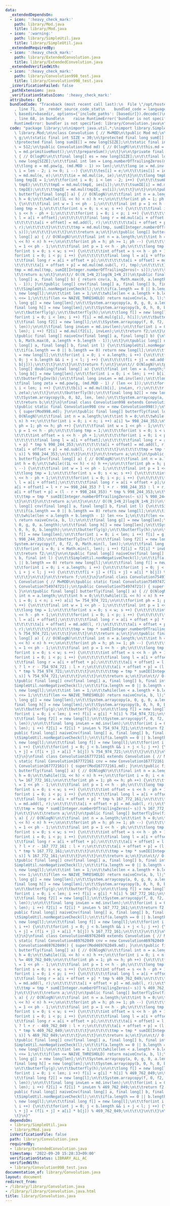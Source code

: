 ```yaml
---
data:
  _extendedDependsOn:
  - icon: ':heavy_check_mark:'
    path: library/Mod.java
    title: library/Mod.java
  - icon: ':warning:'
    path: library/SimpleUtil.java
    title: library/SimpleUtil.java
  _extendedRequiredBy:
  - icon: ':heavy_check_mark:'
    path: library/ExtendedConvolution.java
    title: library/ExtendedConvolution.java
  _extendedVerifiedWith:
  - icon: ':heavy_check_mark:'
    path: library/Convolution998_test.java
    title: library/Convolution998_test.java
  _isVerificationFailed: false
  _pathExtension: java
  _verificationStatusIcon: ':heavy_check_mark:'
  attributes: {}
  bundledCode: "Traceback (most recent call last):\n  File \"/opt/hostedtoolcache/Python/3.10.6/x64/lib/python3.10/site-packages/onlinejudge_verify/documentation/build.py\"\
    , line 71, in _render_source_code_stat\n    bundled_code = language.bundle(stat.path,\
    \ basedir=basedir, options={'include_paths': [basedir]}).decode()\n  File \"/opt/hostedtoolcache/Python/3.10.6/x64/lib/python3.10/site-packages/onlinejudge_verify/languages/user_defined.py\"\
    , line 68, in bundle\n    raise RuntimeError('bundler is not specified: {}'.format(str(path)))\n\
    RuntimeError: bundler is not specified: library/Convolution.java\n"
  code: "package library;\n\nimport java.util.*;\nimport library.SimpleUtil;\nimport\
    \ library.Mod;\n\nclass Convolution { // M=MOD\n\tpublic Mod md;\n\tprivate long\
    \ g;\n\tstatic final int SIZE = 30;\n\tprotected final long sumE[] = new long[SIZE];\n\
    \tprotected final long sumIE[] = new long[SIZE];\n\tstatic final int NAIVE_THRESHOLD\
    \ = 512;\n\tpublic Convolution(Mod md) { // O(logM)\n\t\tthis.md = md;\n\t\tg\
    \ = md.primitiveRoot();\n\t\tprepareSum();\n\t}\n\n\tprivate final void prepareSum()\
    \ { // O(logM)\n\t\tfinal long[] es = new long[SIZE];\n\t\tfinal long[] ies =\
    \ new long[SIZE];\n\t\tfinal int len = Long.numberOfTrailingZeros(md.MOD - 1);\n\
    \t\tlong e = md.pow(g, (md.MOD - 1) >> len);\n\t\tlong ie = md.inv(e);\n\t\tfor(int\
    \ i = len - 2; i >= 0; i --) {\n\t\t\tes[i] = e;\n\t\t\ties[i] = ie;\n\t\t\te\
    \ = md.mul(e, e);\n\t\t\tie = md.mul(ie, ie);\n\t\t}\n\t\tlong tmpE = 1;\n\t\t\
    long tmpIE = 1;\n\t\tfor(int i = 0; i < len - 2; i++) {\n\t\t\tsumE[i] = md.mul(es[i],\
    \ tmpE);\n\t\t\ttmpE = md.mul(tmpE, ies[i]);\n\t\t\tsumIE[i] = md.mul(ies[i],\
    \ tmpIE);\n\t\t\ttmpIE = md.mul(tmpIE, es[i]);\n\t\t}\n\t}\n\n\tpublic long[]\
    \ butterfly(final long[] a) { // O(NlogN)\n\t\tfinal int n = a.length;\n\t\tint\
    \ h = 0;\n\t\twhile((1L << h) < n) h ++;\n\n\t\tfor(int ph = 1; ph <= h; ph ++)\
    \ {\n\t\t\tfinal int w = 1 << ph - 1;\n\t\t\tfinal int p = 1 << h - ph;\n\t\t\t\
    long tmp = 1;\n\t\t\tfor(int s = 0; s < w; s ++) {\n\t\t\t\tfinal int offset =\
    \ s << h - ph + 1;\n\t\t\t\tfor(int i = 0; i < p; i ++) {\n\t\t\t\t\tfinal long\
    \ l = a[i + offset];\n\t\t\t\t\tfinal long r = md.mul(a[i + offset + p], tmp);\n\
    \t\t\t\t\ta[i + offset] = md.add(l, r);\n\t\t\t\t\ta[i + offset + p] = md.sub(l,\
    \ r);\n\t\t\t\t}\n\t\t\t\ttmp = md.mul(tmp, sumE[Integer.numberOfTrailingZeros(~\
    \ s)]);\n\t\t\t}\n\t\t}\n\t\treturn a;\n\t}\n\tpublic long[] butterflyInv(final\
    \ long[] a) { // O(NlogN)\n\t\tfinal int n = a.length;\n\t\tint h = 0;\n\t\twhile((1L\
    \ << h) < n) h ++;\n\n\t\tfor(int ph = h; ph >= 1; ph --) {\n\t\t\tfinal int w\
    \ = 1 << ph - 1;\n\t\t\tfinal int p = 1 << h - ph;\n\t\t\tlong tmp = 1;\n\t\t\t\
    for(int s = 0; s < w; s ++) {\n\t\t\t\tint offset = s << h - ph + 1;\n\t\t\t\t\
    for(int i = 0; i < p; i ++) {\n\t\t\t\t\tfinal long l = a[i + offset];\n\t\t\t\
    \t\tfinal long r = a[i + offset + p];\n\t\t\t\t\ta[i + offset] = md.add(l, r);\n\
    \t\t\t\t\ta[i + offset + p] = md.mul(md.sub(l, r), tmp);\n\t\t\t\t}\n\t\t\t\t\
    tmp = md.mul(tmp, sumIE[Integer.numberOfTrailingZeros(~ s)]);\n\t\t\t}\n\t\t}\n\
    \t\treturn a;\n\t}\n\n\t// O((N_1+N_2)log(N_1+N_2))\n\tpublic final long[] cnv(final\
    \ long[] a, final long[] b) { return cnv(a, b, Math.max(0, a.length + b.length\
    \ - 1)); }\n\tpublic long[] cnv(final long[] a, final long[] b, final int l) {\n\
    \t\tSimpleUtil.nonNegativeCheck(l);\n\t\tif(a.length == 0 || b.length == 0) return\
    \ new long[l];\n\n\t\tint len = 1;\n\t\twhile(len < a.length + b.length - 1) len\
    \ <<= 1;\n\t\tif(len <= NAIVE_THRESHOLD) return naiveCnv(a, b, l);\n\n\t\tfinal\
    \ long g[] = new long[len];\n\t\tSystem.arraycopy(a, 0, g, 0, a.length);\n\t\t\
    final long h[] = new long[len];\n\t\tSystem.arraycopy(b, 0, h, 0, b.length);\n\
    \n\t\tbutterfly(g);\n\t\tbutterfly(h);\n\n\t\tlong f[] = new long[len];\n\t\t\
    for(int i = 0; i < len; i ++) f[i] = md.mul(g[i], h[i]);\n\t\tbutterflyInv(f);\n\
    \t\tfinal long f2[] = new long[l];\n\t\tSystem.arraycopy(f, 0, f2, 0, Math.min(l,\
    \ len));\n\n\t\tfinal long invLen = md.inv(len);\n\t\tfor(int i = 0; i < Math.min(l,\
    \ len); i ++) f2[i] = md.mul(f2[i], invLen);\n\t\treturn f2;\n\t}\n\n\t// O(N_1N_2)\n\
    \tpublic final long[] naiveCnv(final long[] a, final long[] b) {\n\t\treturn naiveCnv(a,\
    \ b, Math.max(0, a.length + b.length - 1));\n\t}\n\tpublic long[] naiveCnv(final\
    \ long[] a, final long[] b, final int l) {\n\t\tSimpleUtil.nonNegativeCheck(l);\n\
    \t\tif(a.length == 0 || b.length == 0) return new long[l];\n\n\t\tfinal long f[]\
    \ = new long[l];\n\t\tfor(int i = 0; i < a.length; i ++) {\n\t\t\tfor(int j =\
    \ 0; j < b.length && i + j < l; j ++) {\n\t\t\t\tf[i + j] = md.add(f[i + j], md.mul(a[i],\
    \ b[j]));\n\t\t\t}\n\t\t}\n\t\treturn f;\n\t}\n\n\t// O(NlogN)\n\tpublic final\
    \ long[] doubling(final long[] a) {\n\t\tfinal int len = a.length;\n\t\tfinal\
    \ long b[] = new long[len];\n\t\tfor(int i = 0; i < len; i ++) b[i] = a[i];\n\n\
    \t\tbutterflyInv(b);\n\t\tfinal long invLen = md.inv(len);\n\t\tlong r = 1;\n\t\
    \tfinal long zeta = md.pow(g, (md.MOD - 1) / (len << 1));\n\t\tfor(int i = 0;\
    \ i < len; i ++) {\n\t\t\tb[i] = md.mul(b[i], invLen, r);\n\t\t\tr = md.mul(r,\
    \ zeta);\n\t\t}\n\n\t\tbutterfly(b);\n\t\tfinal long b2[] = new long[len << 1];\n\
    \t\tSystem.arraycopy(b, 0, b2, len, len);\n\t\tSystem.arraycopy(a, 0, b2, 0, len);\n\
    \t\treturn b;\n\t}\n}\nfinal class Convolution998 extends Convolution { // M=MOD\n\
    \tpublic static final Convolution998 cnv = new Convolution998();\n\tpublic Convolution998()\
    \ { super(Mod998.md); }\n\n\tpublic final long[] butterfly(final long[] a) { //\
    \ O(NlogN)\n\t\tfinal int n = a.length;\n\t\tint h = 0;\n\t\twhile((1L << h) <\
    \ n) h ++;\n\t\tfor(int i = 0; i < n; i ++) a[i] %= 998_244_353;\n\n\t\tfor(int\
    \ ph = 1; ph <= h; ph ++) {\n\t\t\tfinal int w = 1 << ph - 1;\n\t\t\tfinal int\
    \ p = 1 << h - ph;\n\t\t\tlong tmp = 1;\n\t\t\tfor(int s = 0; s < w; s ++) {\n\
    \t\t\t\tint offset = s << h - ph + 1;\n\t\t\t\tfor(int i = 0; i < p; i ++) {\n\
    \t\t\t\t\tfinal long l = a[i + offset];\n\t\t\t\t\tfinal long r = a[i + offset\
    \ + p] * tmp % 998_244_353;\n\t\t\t\t\ta[i + offset] = md.add(l, r);\n\t\t\t\t\
    \ta[i + offset + p] = md.sub(l, r);\n\t\t\t\t}\n\t\t\t\ttmp = tmp * sumE[Integer.numberOfTrailingZeros(~\
    \ s)] % 998_244_353;\n\t\t\t}\n\t\t}\n\t\treturn a;\n\t}\n\tpublic final long[]\
    \ butterflyInv(final long[] a) { // O(NlogN)\n\t\tfinal int n = a.length;\n\t\t\
    int h = 0;\n\t\twhile((1L << h) < n) h ++;\n\n\t\tfor(int ph = h; ph >= 1; ph\
    \ --) {\n\t\t\tfinal int w = 1 << ph - 1;\n\t\t\tfinal int p = 1 << h - ph;\n\t\
    \t\tlong tmp = 1;\n\t\t\tfor(int s = 0; s < w; s ++) {\n\t\t\t\tint offset = s\
    \ << h - ph + 1;\n\t\t\t\tfor(int i = 0; i < p; i ++) {\n\t\t\t\t\tfinal long\
    \ l = a[i + offset];\n\t\t\t\t\tfinal long r = a[i + offset + p];\n\t\t\t\t\t\
    a[i + offset] = l + r >= 998_244_353 ? l + r - 998_244_353 : l + r;\n\t\t\t\t\t\
    a[i + offset + p] = (l - r + 998_244_353) * tmp % 998_244_353;\n\t\t\t\t}\n\t\t\
    \t\ttmp = tmp * sumIE[Integer.numberOfTrailingZeros(~ s)] % 998_244_353;\n\t\t\
    \t}\n\t\t}\n\t\treturn a;\n\t}\n\n\t// O((N_1+N_2)log(N_1+N_2))\n\tpublic final\
    \ long[] cnv(final long[] a, final long[] b, final int l) {\n\t\tSimpleUtil.nonNegativeCheck(l);\n\
    \t\tif(a.length == 0 || b.length == 0) return new long[l];\n\n\t\tint len = 1;\n\
    \t\twhile(len < a.length + b.length - 1) len <<= 1;\n\t\tif(len <= NAIVE_THRESHOLD)\
    \ return naiveCnv(a, b, l);\n\n\t\tfinal long g[] = new long[len];\n\t\tSystem.arraycopy(a,\
    \ 0, g, 0, a.length);\n\t\tfinal long h[] = new long[len];\n\t\tSystem.arraycopy(b,\
    \ 0, h, 0, b.length);\n\n\t\tbutterfly(g);\n\t\tbutterfly(h);\n\n\t\tfinal long\
    \ f[] = new long[len];\n\t\tfor(int i = 0; i < len; i ++) f[i] = g[i] * h[i] %\
    \ 998_244_353;\n\t\tbutterflyInv(f);\n\t\tfinal long f2[] = new long[l];\n\t\t\
    System.arraycopy(f, 0, f2, 0, Math.min(l, len));\n\n\t\tfinal long invLen = md.inv(len);\n\
    \t\tfor(int i = 0; i < Math.min(l, len); i ++) f2[i] = f2[i] * invLen % 998_244_353;\n\
    \t\treturn f2;\n\t}\n\n\tpublic final long[] naiveCnv(final long[] a, final long[]\
    \ b, final int l) {\n\t\tSimpleUtil.nonNegativeCheck(l);\n\t\tif(a.length == 0\
    \ || b.length == 0) return new long[l];\n\n\t\tfinal long f[] = new long[l];\n\
    \t\tfor(int i = 0; i < a.length; i ++) {\n\t\t\tfor(int j = 0; j < b.length &&\
    \ i + j < l; j ++) {\n\t\t\t\tf[i + j] = (f[i + j] + a[i] * b[j]) % 998_244_353;\n\
    \t\t\t}\n\t\t}\n\t\treturn f;\n\t}\n}\nfinal class Convolution754974721 extends\
    \ Convolution { // M=MOD\n\tpublic static final Convolution754974721 cnv = new\
    \ Convolution754974721();\n\tpublic Convolution754974721() { super(Mod754974721.md);\
    \ }\n\n\tpublic final long[] butterfly(final long[] a) { // O(NlogN)\n\t\tfinal\
    \ int n = a.length;\n\t\tint h = 0;\n\t\twhile((1L << h) < n) h ++;\n\t\tfor(int\
    \ i = 0; i < n; i ++) a[i] %= 754_974_721;\n\n\t\tfor(int ph = 1; ph <= h; ph\
    \ ++) {\n\t\t\tfinal int w = 1 << ph - 1;\n\t\t\tfinal int p = 1 << h - ph;\n\t\
    \t\tlong tmp = 1;\n\t\t\tfor(int s = 0; s < w; s ++) {\n\t\t\t\tint offset = s\
    \ << h - ph + 1;\n\t\t\t\tfor(int i = 0; i < p; i ++) {\n\t\t\t\t\tfinal long\
    \ l = a[i + offset];\n\t\t\t\t\tfinal long r = a[i + offset + p] * tmp % 754_974_721;\n\
    \t\t\t\t\ta[i + offset] = md.add(l, r);\n\t\t\t\t\ta[i + offset + p] = md.sub(l,\
    \ r);\n\t\t\t\t}\n\t\t\t\ttmp = tmp * sumE[Integer.numberOfTrailingZeros(~ s)]\
    \ % 754_974_721;\n\t\t\t}\n\t\t}\n\t\treturn a;\n\t}\n\tpublic final long[] butterflyInv(final\
    \ long[] a) { // O(NlogN)\n\t\tfinal int n = a.length;\n\t\tint h = 0;\n\t\twhile((1L\
    \ << h) < n) h ++;\n\n\t\tfor(int ph = h; ph >= 1; ph --) {\n\t\t\tfinal int w\
    \ = 1 << ph - 1;\n\t\t\tfinal int p = 1 << h - ph;\n\t\t\tlong tmp = 1;\n\t\t\t\
    for(int s = 0; s < w; s ++) {\n\t\t\t\tint offset = s << h - ph + 1;\n\t\t\t\t\
    for(int i = 0; i < p; i ++) {\n\t\t\t\t\tfinal long l = a[i + offset];\n\t\t\t\
    \t\tfinal long r = a[i + offset + p];\n\t\t\t\t\ta[i + offset] = l + r >= 754_974_721\
    \ ? l + r - 754_974_721 : l + r;\n\t\t\t\t\ta[i + offset + p] = (l - r + 754_974_721)\
    \ * tmp % 754_974_721;\n\t\t\t\t}\n\t\t\t\ttmp = tmp * sumIE[Integer.numberOfTrailingZeros(~\
    \ s)] % 754_974_721;\n\t\t\t}\n\t\t}\n\t\treturn a;\n\t}\n\n\t// O((N_1+N_2)log(N_1+N_2))\n\
    \tpublic final long[] cnv(final long[] a, final long[] b, final int l) {\n\t\t\
    SimpleUtil.nonNegativeCheck(l);\n\t\tif(a.length == 0 || b.length == 0) return\
    \ new long[l];\n\n\t\tint len = 1;\n\t\twhile(len < a.length + b.length - 1) len\
    \ <<= 1;\n\t\tif(len <= NAIVE_THRESHOLD) return naiveCnv(a, b, l);\n\n\t\tfinal\
    \ long g[] = new long[len];\n\t\tSystem.arraycopy(a, 0, g, 0, a.length);\n\t\t\
    final long h[] = new long[len];\n\t\tSystem.arraycopy(b, 0, h, 0, b.length);\n\
    \n\t\tbutterfly(g);\n\t\tbutterfly(h);\n\n\t\tlong f[] = new long[len];\n\t\t\
    for(int i = 0; i < len; i ++) f[i] = g[i] * h[i] % 754_974_721;\n\t\tbutterflyInv(f);\n\
    \t\tfinal long f2[] = new long[l];\n\t\tSystem.arraycopy(f, 0, f2, 0, Math.min(l,\
    \ len));\n\n\t\tfinal long invLen = md.inv(len);\n\t\tfor(int i = 0; i < Math.min(l,\
    \ len); i ++) f2[i] = f2[i] * invLen % 754_974_721;\n\t\treturn f2;\n\t}\n\n\t\
    public final long[] naiveCnv(final long[] a, final long[] b, final int l) {\n\t\
    \tSimpleUtil.nonNegativeCheck(l);\n\t\tif(a.length == 0 || b.length == 0) return\
    \ new long[l];\n\n\t\tfinal long f[] = new long[l];\n\t\tfor(int i = 0; i < a.length;\
    \ i ++) {\n\t\t\tfor(int j = 0; j < b.length && i + j < l; j ++) {\n\t\t\t\tf[i\
    \ + j] = (f[i + j] + a[i] * b[j]) % 754_974_721;\n\t\t\t}\n\t\t}\n\t\treturn f;\n\
    \t}\n}\nfinal class Convolution167772161 extends Convolution { // M=MOD\n\tpublic\
    \ static final Convolution167772161 cnv = new Convolution167772161();\n\tpublic\
    \ Convolution167772161() { super(Mod167772161.md); }\n\n\tpublic final long[]\
    \ butterfly(final long[] a) { // O(NlogN)\n\t\tfinal int n = a.length;\n\t\tint\
    \ h = 0;\n\t\twhile((1L << h) < n) h ++;\n\t\tfor(int i = 0; i < n; i ++) a[i]\
    \ %= 167_772_161;\n\n\t\tfor(int ph = 1; ph <= h; ph ++) {\n\t\t\tfinal int w\
    \ = 1 << ph - 1;\n\t\t\tfinal int p = 1 << h - ph;\n\t\t\tlong tmp = 1;\n\t\t\t\
    for(int s = 0; s < w; s ++) {\n\t\t\t\tint offset = s << h - ph + 1;\n\t\t\t\t\
    for(int i = 0; i < p; i ++) {\n\t\t\t\t\tfinal long l = a[i + offset];\n\t\t\t\
    \t\tfinal long r = a[i + offset + p] * tmp % 167_772_161;\n\t\t\t\t\ta[i + offset]\
    \ = md.add(l, r);\n\t\t\t\t\ta[i + offset + p] = md.sub(l, r);\n\t\t\t\t}\n\t\t\
    \t\ttmp = tmp * sumE[Integer.numberOfTrailingZeros(~ s)] % 167_772_161;\n\t\t\t\
    }\n\t\t}\n\t\treturn a;\n\t}\n\tpublic final long[] butterflyInv(final long[]\
    \ a) { // O(NlogN)\n\t\tfinal int n = a.length;\n\t\tint h = 0;\n\t\twhile((1L\
    \ << h) < n) h ++;\n\n\t\tfor(int ph = h; ph >= 1; ph --) {\n\t\t\tfinal int w\
    \ = 1 << ph - 1;\n\t\t\tfinal int p = 1 << h - ph;\n\t\t\tlong tmp = 1;\n\t\t\t\
    for(int s = 0; s < w; s ++) {\n\t\t\t\tint offset = s << h - ph + 1;\n\t\t\t\t\
    for(int i = 0; i < p; i ++) {\n\t\t\t\t\tfinal long l = a[i + offset];\n\t\t\t\
    \t\tfinal long r = a[i + offset + p];\n\t\t\t\t\ta[i + offset] = l + r >= 167_772_161\
    \ ? l + r - 167_772_161 : l + r;\n\t\t\t\t\ta[i + offset + p] = (l - r + 167_772_161)\
    \ * tmp % 167_772_161;\n\t\t\t\t}\n\t\t\t\ttmp = tmp * sumIE[Integer.numberOfTrailingZeros(~\
    \ s)] % 167_772_161;\n\t\t\t}\n\t\t}\n\t\treturn a;\n\t}\n\n\t// O((N_1+N_2)log(N_1+N_2))\n\
    \tpublic final long[] cnv(final long[] a, final long[] b, final int l) {\n\t\t\
    SimpleUtil.nonNegativeCheck(l);\n\t\tif(a.length == 0 || b.length == 0) return\
    \ new long[l];\n\n\t\tint len = 1;\n\t\twhile(len < a.length + b.length - 1) len\
    \ <<= 1;\n\t\tif(len <= NAIVE_THRESHOLD) return naiveCnv(a, b, l);\n\n\t\tfinal\
    \ long g[] = new long[len];\n\t\tSystem.arraycopy(a, 0, g, 0, a.length);\n\t\t\
    final long h[] = new long[len];\n\t\tSystem.arraycopy(b, 0, h, 0, b.length);\n\
    \n\t\tbutterfly(g);\n\t\tbutterfly(h);\n\n\t\tlong f[] = new long[len];\n\t\t\
    for(int i = 0; i < len; i ++) f[i] = g[i] * h[i] % 167_772_161;\n\t\tbutterflyInv(f);\n\
    \t\tfinal long f2[] = new long[l];\n\t\tSystem.arraycopy(f, 0, f2, 0, Math.min(l,\
    \ len));\n\n\t\tfinal long invLen = md.inv(len);\n\t\tfor(int i = 0; i < Math.min(l,\
    \ len); i ++) f2[i] = f2[i] * invLen % 167_772_161;\n\t\treturn f2;\n\t}\n\n\t\
    public final long[] naiveCnv(final long[] a, final long[] b, final int l) {\n\t\
    \tSimpleUtil.nonNegativeCheck(l);\n\t\tif(a.length == 0 || b.length == 0) return\
    \ new long[l];\n\n\t\tfinal long f[] = new long[l];\n\t\tfor(int i = 0; i < a.length;\
    \ i ++) {\n\t\t\tfor(int j = 0; j < b.length && i + j < l; j ++) {\n\t\t\t\tf[i\
    \ + j] = (f[i + j] + a[i] * b[j]) % 167_772_161;\n\t\t\t}\n\t\t}\n\t\treturn f;\n\
    \t}\n}\nfinal class Convolution469762049 extends Convolution { // M=MOD\n\tpublic\
    \ static final Convolution469762049 cnv = new Convolution469762049();\n\tpublic\
    \ Convolution469762049() { super(Mod469762049.md); }\n\n\tpublic final long[]\
    \ butterfly(final long[] a) { // O(NlogN)\n\t\tfinal int n = a.length;\n\t\tint\
    \ h = 0;\n\t\twhile((1L << h) < n) h ++;\n\t\tfor(int i = 0; i < n; i ++) a[i]\
    \ %= 469_762_049;\n\n\t\tfor(int ph = 1; ph <= h; ph ++) {\n\t\t\tfinal int w\
    \ = 1 << ph - 1;\n\t\t\tfinal int p = 1 << h - ph;\n\t\t\tlong tmp = 1;\n\t\t\t\
    for(int s = 0; s < w; s ++) {\n\t\t\t\tint offset = s << h - ph + 1;\n\t\t\t\t\
    for(int i = 0; i < p; i ++) {\n\t\t\t\t\tfinal long l = a[i + offset];\n\t\t\t\
    \t\tfinal long r = a[i + offset + p] * tmp % 469_762_049;\n\t\t\t\t\ta[i + offset]\
    \ = md.add(l, r);\n\t\t\t\t\ta[i + offset + p] = md.sub(l, r);\n\t\t\t\t}\n\t\t\
    \t\ttmp = tmp * sumE[Integer.numberOfTrailingZeros(~ s)] % 469_762_049;\n\t\t\t\
    }\n\t\t}\n\t\treturn a;\n\t}\n\tpublic final long[] butterflyInv(final long[]\
    \ a) { // O(NlogN)\n\t\tfinal int n = a.length;\n\t\tint h = 0;\n\t\twhile((1L\
    \ << h) < n) h ++;\n\n\t\tfor(int ph = h; ph >= 1; ph --) {\n\t\t\tfinal int w\
    \ = 1 << ph - 1;\n\t\t\tfinal int p = 1 << h - ph;\n\t\t\tlong tmp = 1;\n\t\t\t\
    for(int s = 0; s < w; s ++) {\n\t\t\t\tint offset = s << h - ph + 1;\n\t\t\t\t\
    for(int i = 0; i < p; i ++) {\n\t\t\t\t\tfinal long l = a[i + offset];\n\t\t\t\
    \t\tfinal long r = a[i + offset + p];\n\t\t\t\t\ta[i + offset] = l + r >= 469_762_049\
    \ ? l + r - 469_762_049 : l + r;\n\t\t\t\t\ta[i + offset + p] = (l - r + 469_762_049)\
    \ * tmp % 469_762_049;\n\t\t\t\t}\n\t\t\t\ttmp = tmp * sumIE[Integer.numberOfTrailingZeros(~\
    \ s)] % 469_762_049;\n\t\t\t}\n\t\t}\n\t\treturn a;\n\t}\n\n\t// O((N_1+N_2)log(N_1+N_2))\n\
    \tpublic final long[] cnv(final long[] a, final long[] b, final int l) {\n\t\t\
    SimpleUtil.nonNegativeCheck(l);\n\t\tif(a.length == 0 || b.length == 0) return\
    \ new long[l];\n\n\t\tint len = 1;\n\t\twhile(len < a.length + b.length - 1) len\
    \ <<= 1;\n\t\tif(len <= NAIVE_THRESHOLD) return naiveCnv(a, b, l);\n\n\t\tfinal\
    \ long g[] = new long[len];\n\t\tSystem.arraycopy(a, 0, g, 0, a.length);\n\t\t\
    final long h[] = new long[len];\n\t\tSystem.arraycopy(b, 0, h, 0, b.length);\n\
    \n\t\tbutterfly(g);\n\t\tbutterfly(h);\n\n\t\tlong f[] = new long[len];\n\t\t\
    for(int i = 0; i < len; i ++) f[i] = g[i] * h[i] % 469_762_049;\n\t\tbutterflyInv(f);\n\
    \t\tfinal long f2[] = new long[l];\n\t\tSystem.arraycopy(f, 0, f2, 0, Math.min(l,\
    \ len));\n\n\t\tfinal long invLen = md.inv(len);\n\t\tfor(int i = 0; i < Math.min(l,\
    \ len); i ++) f2[i] = f2[i] * invLen % 469_762_049;\n\t\treturn f2;\n\t}\n\n\t\
    public final long[] naiveCnv(final long[] a, final long[] b, final int l) {\n\t\
    \tSimpleUtil.nonNegativeCheck(l);\n\t\tif(a.length == 0 || b.length == 0) return\
    \ new long[l];\n\n\t\tfinal long f[] = new long[l];\n\t\tfor(int i = 0; i < a.length;\
    \ i ++) {\n\t\t\tfor(int j = 0; j < b.length && i + j < l; j ++) {\n\t\t\t\tf[i\
    \ + j] = (f[i + j] + a[i] * b[j]) % 469_762_049;\n\t\t\t}\n\t\t}\n\t\treturn f;\n\
    \t}\n}"
  dependsOn:
  - library/SimpleUtil.java
  - library/Mod.java
  isVerificationFile: false
  path: library/Convolution.java
  requiredBy:
  - library/ExtendedConvolution.java
  timestamp: '2022-09-20 15:28:33+09:00'
  verificationStatus: LIBRARY_ALL_AC
  verifiedWith:
  - library/Convolution998_test.java
documentation_of: library/Convolution.java
layout: document
redirect_from:
- /library/library/Convolution.java
- /library/library/Convolution.java.html
title: library/Convolution.java
---
```

